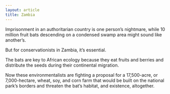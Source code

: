 ```yaml
---
layout: article
title: Zambia
---
```

Imprisonment in an authoritarian country is one person’s nightmare, while 10 million fruit bats descending on a condensed swamp area might sound like another’s.

But for conservationists in Zambia, it’s essential.

The bats are key to African ecology because they eat fruits and berries and distribute the seeds during their continental migration.

Now these environmentalists are fighting a proposal for a 17,500-acre, or 7,000-hectare, wheat, soy, and corn farm that would be built on the national park’s borders and threaten the bat’s habitat, and existence, altogether.